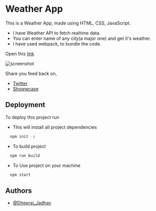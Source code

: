 # Weather App

This is a Weather App, made using HTML, CSS, JavaScript.

- I have Weather API to fetch realtime data.
- You can enter name of any city(a major one) and get it's weather.
- I have used webpack, to bundle the code.

Open this [link](https://dheeraj4103.github.io/WeatherApp/dist/index.html)

![screenshot](https://project-assets.showwcase.com/500x/21721/1671522351652-screenshot.jpg?type=webp)

Share you feed back on,

- [Twitter](https://twitter.com/j_dheeraj5561)
- [Showwcase](https://www.showwcase.com/)

## Deployment

To deploy this project run

- This will install all project dependencies

```bash
  npm init -y
```

- To build project

```bash
  npm run build
```

- To Use project on your machine

```bash
  npm start
```

## Authors

- [@Dheeraj_Jadhav](https://github.com/Dheeraj4103)
